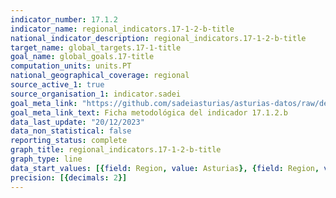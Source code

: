 ```yaml
---
indicator_number: 17.1.2
indicator_name: regional_indicators.17-1-2-b-title
national_indicator_description: regional_indicators.17-1-2-b-title
target_name: global_targets.17-1-title
goal_name: global_goals.17-title
computation_units: units.PT
national_geographical_coverage: regional
source_active_1: true
source_organisation_1: indicator.sadei
goal_meta_link: "https://github.com/sadeiasturias/asturias-datos/raw/develop/descargas/metodologia/17.1.2.b.pdf"
goal_meta_link_text: Ficha metodológica del indicador 17.1.2.b
data_last_update: "20/12/2023"
data_non_statistical: false
reporting_status: complete
graph_title: regional_indicators.17-1-2-b-title
graph_type: line
data_start_values: [{field: Region, value: Asturias}, {field: Region, value: España}]
precision: [{decimals: 2}]
---
```

